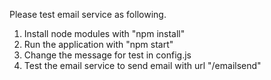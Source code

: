 Please test email service as following.

1. Install node modules with "npm install"
2. Run the application with "npm start"
3. Change the message for test in config.js
4. Test the email service to send email with url "/emailsend"
